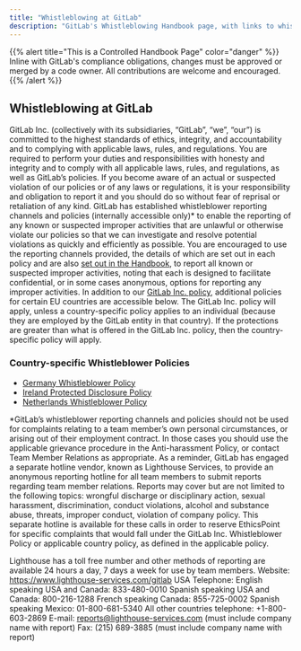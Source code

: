 ```yaml
---
title: "Whistleblowing at GitLab"
description: "GitLab's Whistleblowing Handbook page, with links to whistleblowing policies."
---
```


{{% alert title="This is a Controlled Handbook Page" color="danger" %}}
Inline with GitLab's compliance obligations, changes must be approved or merged by a code owner. All contributions are welcome and encouraged.
{{% /alert %}}

## Whistleblowing at GitLab

GitLab Inc. (collectively with its subsidiaries, “GitLab”, “we”, “our”) is committed to the highest standards of ethics, integrity, and accountability and to complying with applicable laws, rules, and regulations. You are required to perform your duties and responsibilities with honesty and integrity and to comply with all applicable laws, rules, and regulations, as well as GitLab’s policies. If you become aware of an actual or suspected violation of our policies or of any laws or regulations, it is your responsibility and obligation to report it and you should do so without fear of reprisal or retaliation of any kind.
GitLab has established whistleblower reporting channels and policies (internally accessible only)* to enable the reporting of any known or suspected improper activities that are unlawful or otherwise violate our policies so that we can investigate and resolve potential violations as quickly and efficiently as possible. You are encouraged to use the reporting channels provided, the details of which are set out in each policy and are also [set out in the Handbook](https://handbook.gitlab.com/handbook/people-group/#how-to-report-violations), to report all known or suspected improper activities, noting that each is designed to facilitate confidential, or in some cases anonymous, options for reporting any improper activities.
In addition to our [GitLab Inc. policy](https://drive.google.com/drive/folders/1kB3k5FRnR3OUBP0Eyo3SxxyPKeiRFfUk), additional policies for certain EU countries are accessible below. The GitLab Inc. policy will apply, unless a country-specific policy applies to an individual (because they are employed by the GitLab entity in that country). If the protections are greater than what is offered in the GitLab Inc. policy, then the country-specific policy will apply.

### Country-specific Whistleblower Policies

- [Germany Whistleblower Policy](https://drive.google.com/drive/folders/1fPDwVJUaUZwLqW7ov_WJ0mbK9Tcncyy2?usp=drive_link)
- [Ireland Protected Disclosure Policy](https://drive.google.com/drive/folders/1e3EisOUPDKGh4XgjpwOOkrnvW2X8WdAK?usp=drive_link)
- [Netherlands Whistleblower Policy](https://drive.google.com/drive/folders/15rhFpbxK2nxvgSpv99E4jhfEMCF7J8EQ?usp=drive_link)

*GitLab’s whistleblower reporting channels and policies should not be used for complaints relating to a team member’s own personal circumstances, or arising out of their employment contract. In those cases you should use the applicable grievance procedure in the Anti-harassment Policy, or contact Team Member Relations as appropriate. As a reminder, GitLab has engaged a separate hotline vendor, known as Lighthouse Services, to provide an anonymous reporting hotline for all team members to submit reports regarding team member relations. Reports may cover but are not limited to the following topics: wrongful discharge or disciplinary action, sexual harassment, discrimination, conduct violations, alcohol and substance abuse, threats, improper conduct, violation of company policy. This separate hotline is available for these calls in order to reserve EthicsPoint for specific complaints that would fall under the GitLab Inc. Whistleblower Policy or applicable country policy, as defined in the applicable policy.

Lighthouse has a toll free number and other methods of reporting are available 24 hours a day, 7 days a week for use by team members.
Website: https://www.lighthouse-services.com/gitlab
USA Telephone:
English speaking USA and Canada: 833-480-0010
Spanish speaking USA and Canada: 800-216-1288
French speaking Canada: 855-725-0002
Spanish speaking Mexico: 01-800-681-5340
All other countries telephone: +1-800-603-2869
E-mail: reports@lighthouse-services.com (must include company name with report)
Fax: (215) 689-3885 (must include company name with report)
